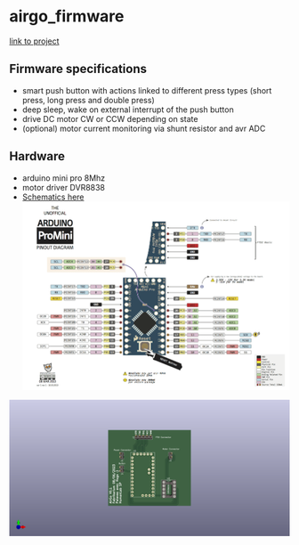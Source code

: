 # airgo_firmware
[link to project](https://wikilab.myhumankit.org/index.php?title=Projets:Automatisation_Support_Joystick_Menton_Fauteuil_Roulant)

## Firmware specifications
- smart push button with actions linked to different press types (short press, long press and double press)
- deep sleep, wake on external interrupt of the push button
- drive DC motor CW or CCW depending on state
- (optional) motor current monitoring via shunt resistor and avr ADC

## Hardware
- arduino mini pro 8Mhz
- motor driver DVR8838
- [Schematics here](./doc/schematics.pdf)
![alt text](./doc/Arduino_Pro_Mini_pinout.png)

![alt text](./doc/pcb.png)
